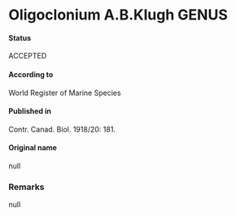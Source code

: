 # Oligoclonium A.B.Klugh GENUS

#### Status
ACCEPTED

#### According to
World Register of Marine Species

#### Published in
Contr. Canad. Biol. 1918/20: 181.

#### Original name
null

### Remarks
null